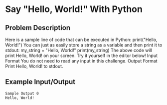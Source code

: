 # Say "Hello, World!" With Python

## Problem Description
Here is a sample line of code that can be executed in Python:
print("Hello, World!")
You can just as easily store a string as a variable and then print it to stdout:
my_string = "Hello, World!"
print(my_string)
The above code will print Hello, World! on your screen. Try it yourself in the editor below!
Input Format
You do not need to read any input in this challenge.
Output Format
Print Hello, World! to stdout.

## Example Input/Output
```
Sample Output 0
Hello, World!
```
